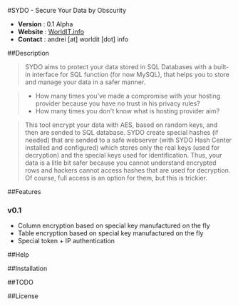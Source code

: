 #SYDO - Secure Your Data by Obscurity
* __Version__ : 0.1 Alpha
* __Website__ : [WorldIT.info](http://www.worldit.info)
* __Contact__ : andrei [at] worldit [dot] info

##Description

> SYDO aims to protect your data stored in SQL Databases with a built-in interface for SQL function (for now MySQL), that helps you to store and manage your data in a safer manner. 

> * How many times you've made a compromise with your hosting provider because you have no trust in his privacy rules? 
> * How many times you don't know what is hosting provider aim? 

> This tool encrypt your data with AES, based on random keys, and then are sended to SQL database. SYDO create special hashes (if needed) that are sended to a safe webserver (with SYDO Hash Center installed and configured) which stores only the real keys (used for decryption) and the special keys used for identification. Thus, your data is a litle bit safer because you cannot understand encrypted rows and hackers cannot access hashes that are used for decryption. Of course, full access is an option for them, but this is trickier. 


##Features
### v0.1 
  - Column encryption based on special key manufactured on the fly
  - Table encryption based on special key manufactured on the fly
  - Special token + IP authentication

##Help

##Installation

##TODO

##License